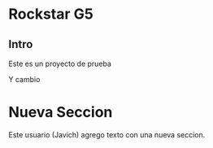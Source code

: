 # Rockstar G5

## Intro

Este es un proyecto de prueba

Y cambio

# Nueva Seccion
Este usuario (Javich) agrego texto con una nueva seccion.


